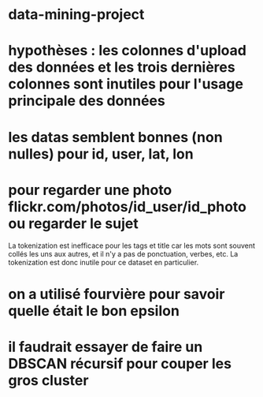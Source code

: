 # data-mining-project

# hypothèses : les colonnes d'upload des données et les trois dernières colonnes sont inutiles pour l'usage principale des données

# les datas semblent bonnes (non nulles) pour id, user, lat, lon

# pour regarder une photo flickr.com/photos/id_user/id_photo ou regarder le sujet

La tokenization est inefficace pour les tags et title car les mots sont souvent collés les uns aux autres, et il n'y a pas de ponctuation, verbes, etc.
La tokenization est donc inutile pour ce dataset en particulier.
# on a utilisé fourvière pour savoir quelle était le bon epsilon

# il faudrait essayer de faire un DBSCAN récursif pour couper les gros cluster



